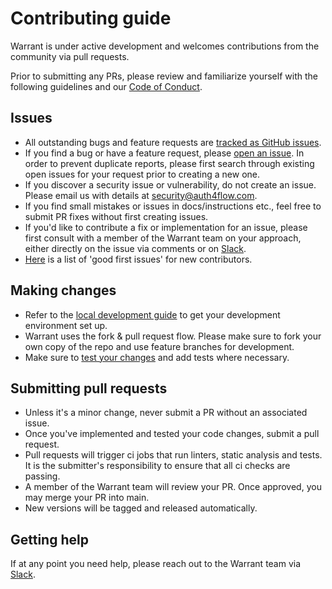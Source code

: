 # Contributing guide

Warrant is under active development and welcomes contributions from the community via pull requests.

Prior to submitting any PRs, please review and familiarize yourself with the following guidelines and our [Code of Conduct](/CODE_OF_CONDUCT.md).

## Issues

- All outstanding bugs and feature requests are [tracked as GitHub issues](https://github.com/auth4flow/auth4flow-core/issues).
- If you find a bug or have a feature request, please [open an issue](https://github.com/auth4flow/auth4flow-core/issues/new/choose). In order to prevent duplicate reports, please first search through existing open issues for your request prior to creating a new one.
- If you discover a security issue or vulnerability, do not create an issue. Please email us with details at security@auth4flow.com.
- If you find small mistakes or issues in docs/instructions etc., feel free to submit PR fixes without first creating issues.
- If you'd like to contribute a fix or implementation for an issue, please first consult with a member of the Warrant team on your approach, either directly on the issue via comments or on [Slack](https://join.slack.com/t/warrantcommunity/shared_invite/zt-12g84updv-5l1pktJf2bI5WIKN4_~f4w).
- [Here](https://github.com/auth4flow/auth4flow-core/issues?q=is%3Aissue+is%3Aopen+label%3A%22good+first+issue%22) is a list of 'good first issues' for new contributors.

## Making changes

- Refer to the [local development guide](/development.md) to get your development environment set up.
- Warrant uses the fork & pull request flow. Please make sure to fork your own copy of the repo and use feature branches for development.
- Make sure to [test your changes](/development.md#running-tests) and add tests where necessary.

## Submitting pull requests

- Unless it's a minor change, never submit a PR without an associated issue.
- Once you've implemented and tested your code changes, submit a pull request.
- Pull requests will trigger ci jobs that run linters, static analysis and tests. It is the submitter's responsibility to ensure that all ci checks are passing.
- A member of the Warrant team will review your PR. Once approved, you may merge your PR into main.
- New versions will be tagged and released automatically.

## Getting help

If at any point you need help, please reach out to the Warrant team via [Slack](https://join.slack.com/t/warrantcommunity/shared_invite/zt-12g84updv-5l1pktJf2bI5WIKN4_~f4w).
